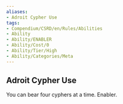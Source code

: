 ```yaml
---
aliases:
- Adroit Cypher Use
tags:
- Compendium/CSRD/en/Rules/Abilities
- Ability
- Ability/ENABLER
- Ability/Cost/0
- Ability/Tier/High
- Ability/Categories/Meta
---
```


  
## Adroit Cypher Use  
You can bear four cyphers at a time. Enabler.